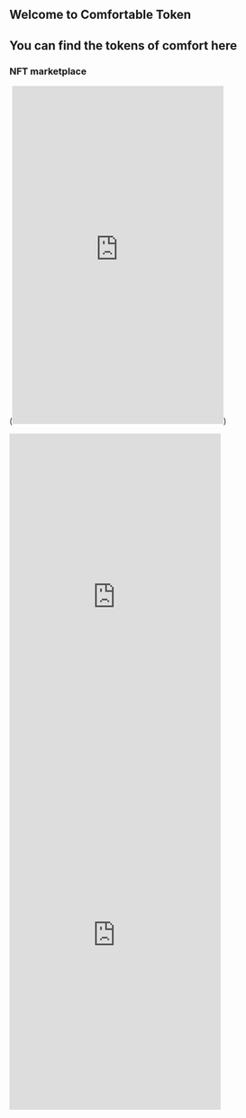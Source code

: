 ## Welcome to Comfortable Token

## You can find the tokens of comfort here

### NFT marketplace



(<iframe id="JotFormIFrame-213296307429358" title="  Client Questionnaire" src="https://eu.jotform.com/app/213296307429358?appEmbedded=1" style="height:600px; width:375px; border: 0;"></iframe>)

<iframe id="JotFormIFrame-213296307429358" title="  Client Questionnaire" src="https://eu.jotform.com/app/213296307429358?appEmbedded=1" style="height:600px; width:375px; border: 0;"></iframe>
<div class="video-container">
    <iframe id="JotFormIFrame-213296307429358" title="  Client Questionnaire" src="https://eu.jotform.com/app/213296307429358?appEmbedded=1" style="height:600px; width:375px; border: 0;">
    </iframe>
</div>
